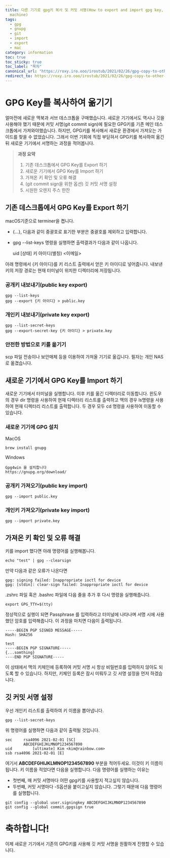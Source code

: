 ```yaml
---
title: 다른 기기로 gpg키 복사 및 커밋 서명(How to export and import gpg key, commit sign other
  machine)
tags:
  - gpg
  - gnupg
  - git
  - import
  - export
  - mac
category: information
toc: true
toc_sticky: true
toc_label: "목차"
canonical_url: "https://roxy.iro.ooo/irostub/2021/02/26/gpg-copy-to-other-machine"
redirect_to: https://roxy.iro.ooo/irostub/2021/02/26/gpg-copy-to-other-machine
---
```


# GPG Key를 복사하여 옮기기

얼마전에 새로운 맥북과 서브 데스크톱을 구매했습니다. 새로운 기기에서도 역시나 깃을 사용해야 했기 때문에 커밋 서명(git commit sign)에 필요한 GPG키를 기존 메인 데스크톱에서 가져와야했습니다. 하지만, GPG키를 복사해서 새로운 환경에서 가져오는 가이드를 찾을 수 없었습니다.
그래서 이번 기회에 직접 부딛혀서 GPG키를 복사하여 옮긴 뒤 새로운 기기에서 서명하는 과정을 적어봅니다.

> **과정 요약**
>
> 1. 기존 데스크톱에서 GPG Key를 Export 하기
> 2. 새로운 기기에서 GPG Key를 Import 하기
> 3. 가져온 키 확인 및 오류 해결
> 4. (git commit sign을 위한 옵션) 깃 커밋 서명 설정
> 5. 시원한 오렌지 주스 한잔

## **기존 데스크톱에서 GPG Key를 Export 하기**

macOS기준으로 terminer을 켭니다.

- {...}, 다음과 같이 중괄호로 표기한 부분은 중괄호를 제외하고 입력합니다.
- gpg --list-keys 명령을 실행하면 출력결과가 다음과 같이 나옵니다.

  uid [상태] 키 아이디(별칭) <이메일>

아래 명령에서 {키 아이디}를 키 리스트 출력에서 얻은 키 아이디로 넣어줍니다.
내보낸 키의 저장 경로는 현재 터미널이 위치한 디렉터리에 저장됩니다.

### 공개키 내보내기(public key export)

```liquid
gpg --list-keys
gpg --export {키 아이디} > public.key
```

### 개인키 내보내기(private key export)

```liquid
gpg --list-secret-keys
gpg --export-secret-key {키 아이디} > private.key
```

### **안전한 방법으로 키를 옮기기**

scp 파일 전송이나 보안매체 등을 이용하여 가져올 기기로 옮깁니다.
필자는 개인 NAS로 옮겼습니다.

## **새로운 기기에서 GPG Key를 Import 하기**

새로운 기기에서 터미널을 실행합니다. 이후 키를 옮긴 디렉터리로 이동합니다.
윈도우의 경우 dir 명령을 사용하여 현재 디렉터리 리스트를 출력하고
맥의 경우 ls명령을 사용하여 현재 디렉터리 리스트를 출력합니다.
두 경우 모두 cd 명령을 사용하여 이동할 수 있습니다.

### 새로운 기기에 GPG 설치

MacOS

```liquid
brew install gnupg
```

Windows

```
Gpg4win 을 설치합니다
https://gnupg.org/download/
```

### 공개키 가져오기(public key import)

```liquid
gpg --import public.key
```

### 개인키 가져오기(private key import)

```liquid
gpg --import private.key
```

## 가져온 키 확인 및 오류 해결

키를 import 했다면 아래 명령어를 실행해봅니다.

```
echo "test" | gpg --clearsign
```

만약 다음과 같은 오류가 나온다면

```
gpg: signing failed: Inappropriate ioctl for device
gpg: [stdin]: clear-sign failed: Inappropriate ioctl for device
```

.zshrc 파일 혹은 .bashrc 파일에 다음 줄을 추가 후 다시 명령을 실행해줍니다.

```
export GPG_TTY=$(tty)
```

정상적으로 실행이 되면 Passphrase 를 입력하라고 터미널에 나타나며 서명 시에 사용했던 암호를 입력해줍니다.
이 과정을 마치면 다음이 출력됩니다.

```
-----BEGIN PGP SIGNED MESSAGE-----
Hash: SHA256

test
-----BEGIN PGP SIGNATURE-----
{...somthing}
----END PGP SIGNATURE-----
```

이 상태에서 맥의 키체인에 등록하여 커밋 서명 시 항상 비밀번호를 입력하지 않아도 되도록 할 수 있습니다.
하지만, 키체인 등록은 잠시 미뤄두고 깃 서명 설정을 먼저 하겠습니다.

## 깃 커밋 서명 설정

우선 개인키 리스트를 출력하여 키 이름을 뽑아냅니다.

```
gpg --list-secret-keys
```

위 명령어를 실행하면 다음과 같이 출력될 것입니다.

```
sec 	rsa4096 2021-02-01 [SC]
		ABCDEFGHIJKLMNOP1234567890
uid 		[ultimate] Kim <kim@rainbow.com>
ssb rsa4096 2021-02-01 [E]
```

여기서 **ABCDEFGHIJKLMNOP1234567890** 부분을 적어두세요. 이것이 키 이름이 됩니다.
키 이름을 적었다면 다음을 실행합니다.
다음 명령어를 실행하는 이유는

- 첫번째, 매 커밋 서명마다 어떤 gpg키를 사용할지 적고싶지 않습니다.
- 두번째, 커밋 서명마다 -S옵션을 붙이고싶지 않습니다. 그렇기 때문에 다음 명령어를 실행합니다.

```
git config --global user.signingkey ABCDEFGHIJKLMNOP1234567890
git config --global commit.gpgsign true
```

# 축하합니다!

이제 새로운 기기에서 기존의 GPG키를 사용해 깃 커밋 서명을 원활하게 진행할 수 있습니다.
